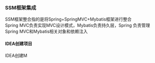 ### SSM框架集成  
SSM框架整合指的是将Spring+SpringMVC+Mybatis框架进行整合  
Spring MVC负责实现MVC设计模式，Mybatis负责持久层，Spring 负责管理Spring MVC和Mybatis相关对象和依赖注入    
#### IDEA创建项目  
IDEA创建M  
